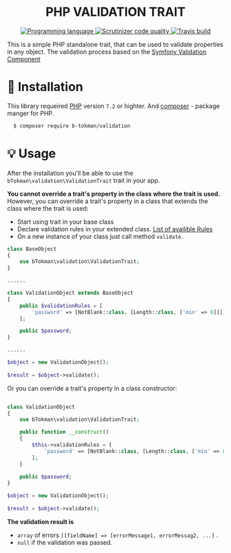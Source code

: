 <p align="center"><h1 align="center">  PHP VALIDATION TRAIT</h1></p>
<p align="center">
    <a href="https://packagist.org/packages/b-tokman/validation" target="_blank">
        <img src="https://badgen.net/packagist/lang/b-tokman/validation" alt="Programming language">
    </a>
    <a href="https://scrutinizer-ci.com/g/bTokman/validation/?branch=master" target="_blank">
        <img src="https://scrutinizer-ci.com/g/bTokman/validation/badges/quality-score.png?b=master" alt="Scrutinizer code quality">
    </a>
    <a href="https://travis-ci.org/github/bTokman/validation" target="_blank">
        <img src="https://badgen.net/travis/bTokman/validation" alt="Travis build">
    </a>
</p>

This is a simple PHP standalone trait, that can be used to validate properties in any object. The validation process based on the [Symfony Validation Component](https://symfony.com/doc/current/components/validator.html)

# :rocket:  Installation
This library requeired [PHP](https://www.php.net) version `7.2` or highter. And [composer](https://getcomposer.org/) - package manger for PHP.

```sh
  $ composer require b-tokman/validation 
```

# :bulb: Usage

After the installation you'll be able to use the `bTokman\validation\ValidationTrait` trait in your app.

**You cannot override a trait's property in the class where the trait is used.**
However, you can override a trait's property in a class that extends the class where the trait is used:
  - Start using trait in your base class 
  - Declare validation rules in your extended class. [List of availible Rules](https://symfony.com/doc/current/validation.html#constraints)
  - On a new instance of your class just call method `validate`. 


```php
class BaseObject
{
    use bTokman\validation\ValidationTrait;
}

......

class ValidationObject extends BaseObject
{
    public $validationRules = [
        'password' => [NotBlank::class, [Length::class, ['min' => 8]]],
    ];

    public $password;
}

......

$object = new ValidationObject();
   
$result = $object->validate();


```

Or you can override a trait's property in a class constructor:


```php

class ValidationObject
{
    use bTokman\validation\ValidationTrait;

    public function __construct()
    {
        $this->validationRules = [
            'password' => [NotBlank::class, [Length::class, ['min' => 8]]],
        ];
    }
    
    public $password;
}

$object = new ValidationObject();
   
$result = $object->validate();

```

**The validation result is** 
- `array` of errors `[[fieldName] => [errorMessage1, errorMessag2, ...]` .
- `null` if the validation was passed.